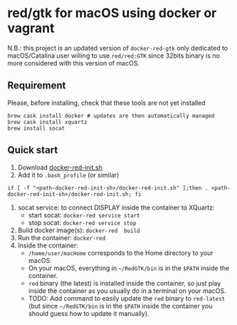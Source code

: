 # red/gtk for macOS using docker or vagrant

N.B.: this project is an updated version of `docker-red-gtk` only dedicated to macOS/Catalina user willing to use `red/red:GTK` since 32bits binary is no more considered with this version of macOS.

## Requirement 

Please, before installing, check that these tools are not yet installed

```{bash}
brew cask install docker # updates are then automatically managed 
brew cask install xquartz
brew install socat
```

## Quick start

1. Download [docker-red-init.sh](https://raw.githubusercontent.com/rcqls/red-gtk-macOS/master/Docker/Scripts/docker-red-init.sh)
1. Add it to `.bash_profile` (or similar)
```
if [ -f "<path-docker-red-init-sh>/docker-red-init.sh" ];then . <path-docker-red-init-sh>/docker-red-init.sh; fi
```
1. socat service: to connect DISPLAY inside the container to XQuartz:
	* start socat: `docker-red service start`
	* stop socat: `docker-red service stop`
1. Build docker image(s): `docker-red  build `
1. Run the container: `docker-red`
1. Inside the container: 
	* `/home/user/macHome` corresponds to the Home directory to your macOS.
	* On your macOS, everything in `~/RedGTK/bin` is in the `$PATH` inside the container.
	* `red` binary (the latest) is installed inside the container, so just play inside the container as you usually do in a terminal on your macOS.
	* TODO: Add command to easily update the `red` binary to `red-latest` (but since `~/RedGTK/bin` is in the `$PATH` inside the container you should guess how to update it manually).
